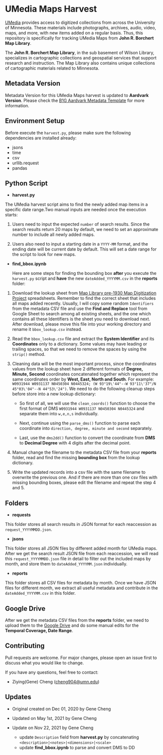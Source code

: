 # UMedia Maps Harvest
[UMedia](https://umedia.lib.umn.edu) provides access to digitized collections from across the University of Minnesota. These materials include photographs, archives, audio, video, maps, and more, with new items added on a regular basis. Thus, this repository is specifically for tracking UMedia Maps from **John R. Borchert Map Library**. 

The **John R. Borchert Map Library**, in the sub basement of Wilson Library, specializes in cartographic collections and geospatial services that support research and instruction. The Map Library also contains unique collections of cartographic materials related to Minnesota.

## Metadata Version
Metadata Version for this UMedia Maps harvest is updated to **Aardvark Version**. Please check the [B1G Aardvark Metadata Template](https://docs.google.com/spreadsheets/d/1g7TFqjYQ2KEShhocI0stINnI1cYDoMpoFgD8yWA6tbM/edit?pli=1#gid=1901875040) for more information.

## Environment Setup

Before execute the `harvest.py`, please make sure the following dependencies are installed already:
- jsons
- time
- csv
- urllib.request
- pandas
<!-- - [iso639-lang](https://pypi.org/project/iso639-lang/) -->

## Python Script
- **harvest.py**

The UMedia harvest script aims to find the newly added map items in a specific date range.Two manual inputs are needed once the execution starts:
1. Users need to input the expected `number` of search results. Since the search results return 20 maps by default, we need to set an approximate number to include all newly added maps.

2. Users also need to input a starting date in a `YYYY-MM` format, and the ending date will be current date by default. This will set a date range for the script to look for new maps.

- **find_bbox.ipynb**

  Here are some steps for finding the bounding box **after** you execute the `harvest.py` script and **have** the new `dateAdded_YYYYMM.csv` in the **reports** folder:

1. Download the lookup sheet from [Map Library pre-1930 Map Digitization Project](https://docs.google.com/spreadsheets/d/1A2MxmWxQ31_aDpxYQ5WSS9WcuoGdLGa9MOJWF-M7q6U/edit#gid=0) spreadsheets. Remember to find the correct sheet that includes all maps added recently. Usually, I will copy some random `Identifiers` from the metadata CSV file and use the **Find and Replace** tool from Google Sheet to search among all existing sheets, and the one which contains all these Identifiers is the sheet you need to download next. After download, please move this file into your working directory and rename it `bbox_lookup.csv` instead. 

2. Read the `bbox_lookup.csv` file and extract the **System Identifier** and its **Coordinates** only to a dictionary. Some values may have leading or trailing spaces, so that we need to remove the spaces by using the `strip()` method. 

3. Cleaning data will be the most important process, since the coordinates values from the lookup sheet have 2 different formats of **Degree, Minute, Second** coordinates concatenated together which represent the same coordinates order by **West, East, North and South**. For example: `W0931944 W0931137 N0450304 N0445324; (W 93°19\'44"--W 93°11\'37"/N 45°03\'04"--N 44°53\'24")`. We need to do the following cleanup steps before store into a new lookup dictionary:
    - So first of all, we will use the `clean_coords()` function to choose the first format of DMS `W0931944 W0931137 N0450304 N0445324` and separate them into `w,e,n,s` individually. 

    - Next, continue using the `parse_dms()` function to parse each coordinate into `direction, degree, minute and second` separately.

    - Last, use the `dms2dd()` function to convert the coordinate from **DMS** to **Decimal Degree** with 4 digits after the decimal point.

4. Manual change the filename to the metadata CSV file from your **reports** folder, read and find the missing **bounding box** from the lookup dictionary.

5. Write the updated records into a csv file with the same filename to overwrite the previous one. And if there are more than one csv files with missing bounding boxes, please edit the filename and repeat the step 4 and 5.




## Folders
- **requests**

This folder stores all search results in JSON format for each reaccession as `request_YYYYMMDD.json`. 

- **jsons**

This folder stores all JSON files by different added month for UMedia maps. After we get the search result JSON file from each reaccession, we will read this `request_YYYYMMDD.json` file in detail to filter out the included maps by month, and store them to `dateAdded_YYYYMM.json` individually.

- **reports**

This folder stores all CSV files for metadata by month. Once we have JSON files for different month, we extract all useful metadata and contribute in the `dateAdded_YYYYMM.csv` in this folder.


## Google Drive
After we get the metadata CSV files from the **reports** folder, we need to upload them to the [Google Drive](https://drive.google.com/drive/u/0/folders/17ZvpFbTBPh7shYTx4m_hnP8AekqGj0wD) and do some manual edits for the **Temporal Coverage, Date Range**.


## Contributing
Pull requests are welcome. For major changes, please open an issue first to discuss what you would like to change.

If you have any questions, feel free to contact:
- Ziying(Gene) Cheng (cheng904@umn.edu)

## Updates
- Original created on Dec 01, 2020 by Gene Cheng

- Updated on May 1st, 2021 by Gene Cheng

- Update on Nov 22, 2021 by Gene Cheng
    - update `Description` field from **harvest.py** by concatenating `<description>|<notes>|<dimensions>|<scale>`
    - update **find_bbox.ipynb** to parse and convert DMS to DD
    <!-- - Use [iso639-lang](https://pypi.org/project/iso639-lang/) library for ISO 639 standard to generate `Language` value to  **ISO 639-2 Code** -->

